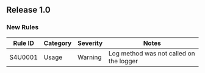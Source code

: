 ## Release 1.0

### New Rules

| Rule ID  | Category | Severity | Notes                                            |
|----------|----------|----------|--------------------------------------------------|
| S4U0001  | Usage    | Warning  | Log method was not called on the logger  |